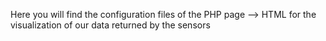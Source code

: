 Here you will find the configuration files of the PHP page --> HTML for the visualization of our data returned by the sensors
